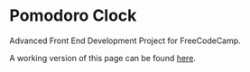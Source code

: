 # Pomodoro Clock
Advanced Front End Development Project for FreeCodeCamp.

A working version of this page can be found [here](https://vanillaslice.github.io/PomodoroClock/).
